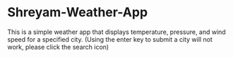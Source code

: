 # Shreyam-Weather-App
This is a simple weather app that displays temperature, pressure, and wind speed for a specified city. (Using the enter key to submit a city will not work, please click the search icon)
